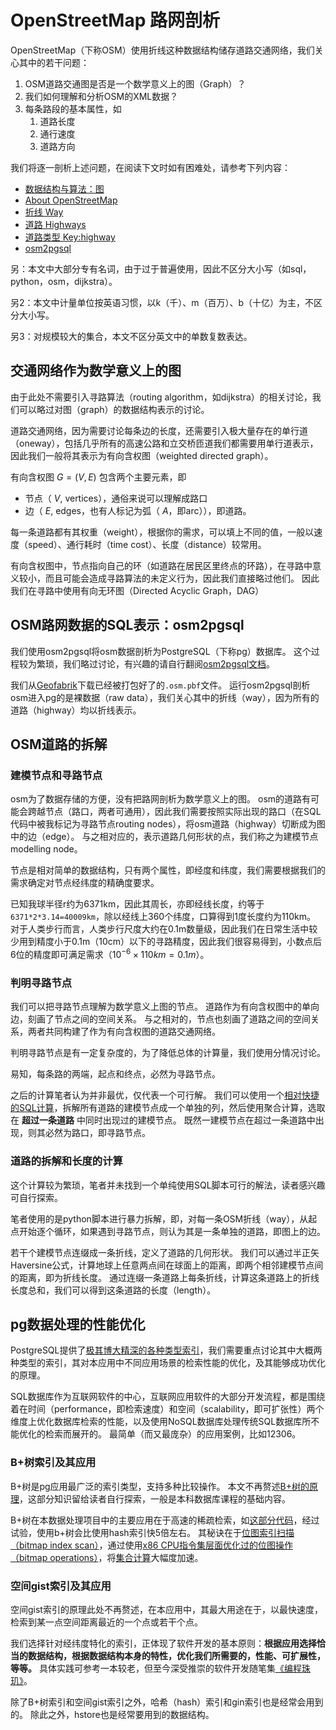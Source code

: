 # OpenStreetMap 路网剖析

OpenStreetMap（下称OSM）使用折线这种数据结构储存道路交通网络，我们关心其中的若干问题：

1.  OSM道路交通图是否是一个数学意义上的图（Graph）？
1.  我们如何理解和分析OSM的XML数据？
1.  每条路段的基本属性，如
    1.  道路长度
    1.  通行速度
    1.  道路方向

我们将逐一剖析上述问题，在阅读下文时如有困难处，请参考下列内容：

- [数据结构与算法：图][0]
- [About OpenStreetMap][1]
- [折线 Way][2]
- [道路 Highways][3]
- [道路类型 Key:highway][4]
- [osm2pgsql][5]

另：本文中大部分专有名词，由于过于普遍使用，因此不区分大小写（如sql，python，osm，dijkstra）。

另2：本文中计量单位按英语习惯，以k（千）、m（百万）、b（十亿）为主，不区分大小写。

另3：对规模较大的集合，本文不区分英文中的单数复数表达。

[0]: https://www.cnblogs.com/wangyingli/p/5974508.html
[1]: https://wiki.openstreetmap.org/wiki/About_OpenStreetMap
[2]: https://wiki.openstreetmap.org/wiki/Way
[3]: https://wiki.openstreetmap.org/wiki/Highways
[4]: https://wiki.openstreetmap.org/wiki/Key:highway
[5]: https://osm2pgsql.org/

## 交通网络作为数学意义上的图

由于此处不需要引入寻路算法（routing algorithm，如dijkstra）的相关讨论，我们可以略过对图（graph）的数据结构表示的讨论。

道路交通网络，因为需要讨论每条边的长度，还需要引入极大量存在的单行道（oneway），包括几乎所有的高速公路和立交桥匝道我们都需要用单行道表示，因此我们一般将其表示为有向含权图（weighted directed graph）。

有向含权图 $G = (V, E)$ 包含两个主要元素，即
- 节点（ $V$, vertices），通俗来说可以理解成路口
- 边（ $E$, edges，也有人标记为弧（ $A$，即arc）），即道路。

每一条道路都有其权重（weight），根据你的需求，可以填上不同的值，一般以速度（speed）、通行耗时（time cost）、长度（distance）较常用。

有向含权图中，节点指向自己的环（如道路在居民区里终点的环路），在寻路中意义较小，而且可能会造成寻路算法的未定义行为，因此我们直接略过他们。
因此我们在寻路中使用有向无环图（Directed Acyclic Graph，DAG）

## OSM路网数据的SQL表示：osm2pgsql

我们使用osm2pgsql将osm数据剖析为PostgreSQL（下称pg）数据库。
这个过程较为繁琐，我们略过讨论，有兴趣的请自行翻阅[osm2pgsql文档][17]。

我们从[Geofabrik][6]下载已经被打包好了的`.osm.pbf`文件。
运行osm2pgsql剖析osm进入pg的是裸数据（raw data），我们关心其中的折线（way），因为所有的道路（highway）均以折线表示。

[6]: https://download.geofabrik.de/north-america.html
[17]: https://osm2pgsql.org/doc/manual.html

## OSM道路的拆解

### 建模节点和寻路节点

osm为了数据存储的方便，没有把路网剖析为数学意义上的图。
osm的道路有可能会跨越节点（路口，两者可通用），因此我们需要按照实际出现的路口（在SQL代码中被我标记为寻路节点routing nodes），将osm道路（highway）切断成为图中的边（edge）。
与之相对应的，表示道路几何形状的点，我们称之为建模节点modelling node。

节点是相对简单的数据结构，只有两个属性，即经度和纬度，我们需要根据我们的需求确定对节点经纬度的精确度要求。

已知我球半径r约为6371km，因此其周长，亦即经线长度，约等于`6371*2*3.14=40009km`，除以经线上360个纬度，口算得到1度长度约为110km。
对于人类步行而言，人类步行尺度大约在0.1m数量级，因此我们在日常生活中较少用到精度小于0.1m（10cm）以下的寻路精度，因此我们很容易得到，小数点后6位的精度即可满足需求（$10^{-6} \times 110km = 0.1m$）。

### 判明寻路节点

我们可以把寻路节点理解为数学意义上图的节点。
道路作为有向含权图中的单向边，刻画了节点之间的空间关系。
与之相对的，节点也刻画了道路之间的空间关系，两者共同构建了作为有向含权图的道路交通网络。

判明寻路节点是有一定复杂度的，为了降低总体的计算量，我们使用分情况讨论。

易知，每条路的两端，起点和终点，必然为寻路节点。

之后的计算笔者认为并非最优，仅代表一个可行解。
我们可以使用一个[相对快捷的SQL计算][7]，拆解所有道路的建模节点成一个单独的列，然后使用聚合计算，选取在 __超过一条道路__ 中同时出现过的建模节点。
既然一建模节点在超过一条道路中出现，则其必然为路口，即寻路节点。

[7]: https://github.com/kitahara-saneyuki/osm_parser/blob/main/atlas/dags/sql/03_parse_osm/04_routing_nodes.sql

### 道路的拆解和长度的计算

这个计算较为繁琐，笔者并未找到一个单纯使用SQL脚本可行的解法，读者感兴趣可自行探索。

笔者使用的是python脚本进行暴力拆解，即，对每一条OSM折线（way），从起点开始逐个循环，如果遇到寻路节点，则认为其是一条单独的道路，即图上的边。

若干个建模节点连缀成一条折线，定义了道路的几何形状。
我们可以通过半正矢Haversine公式，计算地球上任意两点间在球面上的距离，即两个相邻建模节点间的距离，即为折线长度。
通过连缀一条道路上每条折线，计算这条道路上的折线长度总和，我们可以得到这条道路的长度（length）。

## pg数据处理的性能优化

PostgreSQL提供了[极其博大精深的各种类型索引][8]，我们需要重点讨论其中大概两种类型的索引，其对本应用中不同应用场景的检索性能的优化，及其能够成功优化的原理。

SQL数据库作为互联网软件的中心，互联网应用软件的大部分开发流程，都是围绕着在时间（performance，即检索速度）和空间（scalability，即可扩张性）两个维度上优化数据库检索的性能，以及使用NoSQL数据库处理传统SQL数据库所不能优化的检索而展开的。
最简单（而又最庞杂）的应用案例，比如12306。

[8]: https://developer.aliyun.com/article/111793

### B+树索引及其应用

B+树是pg应用最广泛的索引类型，支持多种比较操作。
本文不再赘述[B+树的原理][13]，这部分知识留给读者自行探索，一般是本科数据库课程的基础内容。

B+树在本数据处理项目中的主要应用在于高速的稀疏检索，如[这部分代码][9]，经过试验，使用b+树会比使用hash索引快5倍左右。
其秘诀在于[位图索引扫描（bitmap index scan）][14]，通过使用[x86 CPU指令集层面优化过的位图操作（bitmap operations）][15]，将[集合计算][16]大幅度加速。

[9]: https://github.com/homeeazy/wa2_atlas/blob/055282eae93ecd33e9f29c413e0b2a56c3b01357/atlas/src/osm.py#L17-L19
[13]: https://cloud.tencent.com/developer/article/1734536
[14]: https://www.dounaite.com/article/6254ffb57cc4ff68e6473f3f.html
[15]: https://en.wikipedia.org/wiki/X86_Bit_manipulation_instruction_set
[16]: https://zhuanlan.zhihu.com/p/100603507

### 空间gist索引及其应用

空间gist索引的原理此处不再赘述，在本应用中，其最大用途在于，以最快速度，检索到某一点空间距离最近的一个点或若干个点。

我们选择针对经纬度特化的索引，正体现了软件开发的基本原则：__根据应用选择恰当的数据结构，根据数据结构本身的特性，优化我们所需要的，性能、可扩展性，等等。__
具体实践可参考一本较老，但至今深受推崇的软件开发随笔集[《编程珠玑》][18]。

除了B+树索引和空间gist索引之外，哈希（hash）索引和gin索引也是经常会用到的。
除此之外，hstore也是经常要用到的数据结构。

[18]: https://awesome-programming-books.github.io/algorithms/%E7%BC%96%E7%A8%8B%E7%8F%A0%E7%8E%91%EF%BC%88%E7%AC%AC2%E7%89%88%EF%BC%89.pdf

